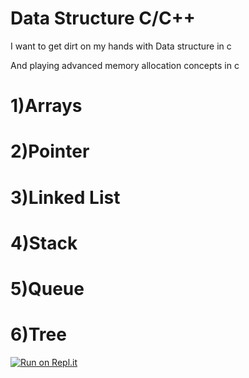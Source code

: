 # Data Structure C/C++

I want to get dirt on my hands with Data structure in c

And playing advanced memory allocation concepts in c

# 1)Arrays
# 2)Pointer
# 3)Linked List
# 4)Stack
# 5)Queue
# 6)Tree

[![Run on Repl.it](https://repl.it/badge/github/send2manoo/Data-Structure)](https://repl.it/github/send2manoo/Data-Structure)